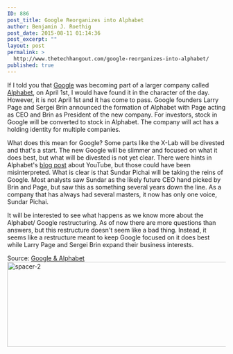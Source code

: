 ```yaml
---
ID: 886
post_title: Google Reorganizes into Alphabet
author: Benjamin J. Roethig
post_date: 2015-08-11 01:14:36
post_excerpt: ""
layout: post
permalink: >
  http://www.thetechhangout.com/google-reorganizes-into-alphabet/
published: true
---
```


If I told you that [Google](http://www.google.com) was becoming part of a larger company called [Alphabet](http://www.abc.xyz), on April 1st, I would have found it in the character of the day.  However, it is not April 1st and it has come to pass.  Google founders Larry Page and Sergei Brin announced the formation of Alphabet with Page acting as CEO and Brin as President of the new company.  For investors, stock in Google will be converted to stock in Alphabet.  The company will act has a holding identity for multiple companies.

What does this mean for Google?  Some parts like the X-Lab will be divested and that's a start.  The new Google will be slimmer and focused on what it does best, but what will be divested is not yet clear.  There were hints in Alphabet's [blog post](http://googleblog.blogspot.com/2015/08/google-alphabet.html) about YouTube, but those could have been misinterpreted.  What is clear is that Sundar Pichai will be taking the reins of Google.  Most analysts saw Sundar as the likely future CEO hand picked by Brin and Page, but saw this as something several years down the line.  As a company that has always had several masters, it now has only one voice, Sundar Pichai.

It will be interested to see what happens as we know more about the Alphabet/ Google restructuring.  As of now there are more questions than answers, but this restructure doesn't seem like a bad thing.  Instead, it seems like a restructure meant to keep Google focused on it does best while Larry Page and Sergei Brin expand their business interests.

Source:  [Google & Alphabet](http://googleblog.blogspot.com/2015/08/google-alphabet.html)
<a href="http://www.thetechhangout.com/wp-content/uploads/2015/07/spacer-2.jpg"><img src="http://www.thetechhangout.com/wp-content/uploads/2015/07/spacer-2.jpg" alt="spacer-2" width="2548" height="196" class="alignnone size-full wp-image-846" /></a>